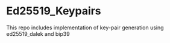 # Ed25519_Keypairs
This repo includes implementation of key-pair generation using ed25519_dalek and bip39
